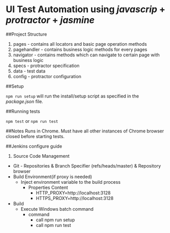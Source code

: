 # UI Test Automation using *javascrip* + *protractor* + *jasmine*


##Project Structure
1. pages - contains all locators and basic page operation methods
2. pagehandler - contains business logic methods for every pages
3. navigator - contains methods which can navigate to certain page with business logic
4. specs - protractor specification
5. data - test data
6. config - protractor configuration

##Setup

`npm run setup` will run the install/setup script as specified in the _package.json_ file.

##Running tests

`npm test` or `npm run test` 

##Notes
Runs in Chrome. Must have all other instances of Chrome browser closed before starting tests.

##Jenkins configure guide
1. Source Code Management
 * Git - Repositories & Branch Specifier (refs/heads/master) & Repository browser
 * Build Environment(if proxy is needed)
   * Inject environment variable to the build process
     * Properties Content
       * HTTP_PROXY=http://localhost:3128
       * HTTPS_PROXY=http://localhost:3128
 * Build
   * Execute Windows batch command
     * command
        * call npm run setup
        * call npm run test
